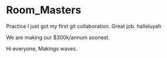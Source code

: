 # Room_Masters
Practice
I just got my first git collaboration. Great job.
halleluyah

We are making our $300k/annum soonest.

Hi everyone, Makings waves.

